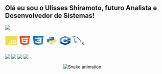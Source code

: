 ## Olá eu sou o Ulisses Shiramoto, futuro Analista e Desenvolvedor de Sistemas!


<a href="https://github.com/shiramotou-dev/github-readme-stats">
  <img height=180em src="https://github-readme-stats.vercel.app/api?username=shiramotou-dev&show_icons=true&theme=vision-friendly-dark&rank_icon=github&custom_title=Shiramoto's+Github+Stats" />
</a>


<!-- [![Harlok's WakaTime stats](https://github-readme-stats.vercel.app/api/wakatime?username=shiramotou-ads)](https://github.com/shiramotou-ads/github-readme-stats)

<a href="https://github.com/shiramotou-ads/convoychat">
  <img height=200 align="center" src="https://github-readme-stats.vercel.app/api/top-langs?username=shiramotou-ads&layout=compact&langs_count=8&card_width=320" />
</a>

<br>
<a href="https://github.com/shiramotou-ads/github-readme-stats">
  <img align="center" src="https://github-readme-stats.vercel.app/api/pin/?username=shiramotou-ads&repo=github-readme-stats" />
</a>
<a href="https://github.com/shiramotou-ads/convoychat">
  <img align="center" src="&repo=convoychat" />
</a>
-->

<div style="display: inline_block"><br>
  <img align="center" alt="Lyek-JS" height="30" width="40" src="https://raw.githubusercontent.com/devicons/devicon/master/icons/javascript/javascript-plain.svg">
  <img align="center" alt="Lyek-HTML" height="30" width="40" src="https://raw.githubusercontent.com/devicons/devicon/master/icons/html5/html5-original.svg">
  <img align="center" alt="Lyek-CSS" height="30" width="40" src="https://raw.githubusercontent.com/devicons/devicon/master/icons/css3/css3-original.svg">
  <img align="center" alt="Lyek-Python" height="30" width="40" src="https://raw.githubusercontent.com/devicons/devicon/master/icons/python/python-original.svg">
  <img align="center" alt="Lyek-Cpp" height="30" width="40" src="https://raw.githubusercontent.com/devicons/devicon/master/icons/cplusplus/cplusplus-original.svg">
  <img align="center" alt="Lyek-MySql" height="30" width="40" src="https://raw.githubusercontent.com/devicons/devicon/master/icons/mysql/mysql-original.svg">
</div>
  
  ##
 
<div> 
  <a href="https://instagram.com/shiramotou" target="_blank"><img src="https://img.shields.io/badge/-Instagram-%23E4405F?style=for-the-badge&logo=instagram&logoColor=white" target="_blank"></a>
 	<a href="https://www.twitch.tv/lyek_shiramoto" target="_blank"><img src="https://img.shields.io/badge/Twitch-9146FF?style=for-the-badge&logo=twitch&logoColor=white" target="_blank"></a>
  <a href = "mailto:contato@shiramoto.com.br"><img src="https://img.shields.io/badge/-Gmail-%23333?style=for-the-badge&logo=gmail&logoColor=white" target="_blank"></a>
  <a href="https://www.linkedin.com/in/shiramotou" target="_blank"><img src="https://img.shields.io/badge/-LinkedIn-%230077B5?style=for-the-badge&logo=linkedin&logoColor=white" target="_blank"></a> 
  
</div>

<div align="center">

  ![Snake animation](https://github.com/danielbped/danielbped/blob/output/github-contribution-grid-snake.svg)
  
</div>
